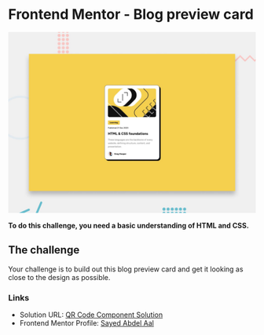 # Frontend Mentor - Blog preview card

![Design preview for the Blog preview card coding challenge](./preview.jpg)

 
**To do this challenge, you need a basic understanding of HTML and CSS.**

## The challenge

Your challenge is to build out this blog preview card and get it looking as close to the design as possible.
 
### Links

- Solution URL: [QR Code Component Solution](https://qr-code-component-besty.netlify.app/)
- Frontend Mentor Profile: [Sayed Abdel Aal](https://www.frontendmentor.io/profile/sayedabdelal)